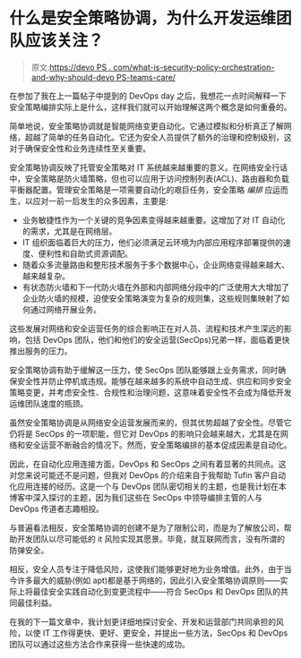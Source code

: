 # 什么是安全策略协调，为什么开发运维团队应该关注？

> 原文:[https://devo PS . com/what-is-security-policy-orchestration-and-why-should-devo PS-teams-care/](https://devops.com/what-is-security-policy-orchestration-and-why-should-devops-teams-care/)

在参加了我在上一篇帖子中提到的 DevOps day 之后，我想花一点时间解释一下安全策略编排实际上是什么，这样我们就可以开始理解这两个概念是如何重叠的。

简单地说，安全策略协调就是智能网络变更自动化。它通过模拟和分析真正了解网络，超越了简单的任务自动化。它还为安全人员提供了额外的治理和控制级别，这对于确保安全性和业务连续性至关重要。

安全策略协调反映了托管安全策略对 IT 系统越来越重要的意义。在网络安全行话中，安全策略是防火墙策略，但也可以应用于访问控制列表(ACL)、路由器和负载平衡器配置。管理安全策略是一项需要自动化的艰巨任务，安全策略 *编排* 应运而生，以应对一前一后发生的众多因素，主要是:

*   业务敏捷性作为一个关键的竞争因素变得越来越重要。这增加了对 IT 自动化的需求，尤其是在网络层。
*   IT 组织面临着巨大的压力，他们必须满足云环境为内部应用程序部署提供的速度、便利性和自助式资源调配。
*   随着众多流量路由和整形技术服务于多个数据中心，企业网络变得越来越大、越来越复杂。
*   有状态防火墙和下一代防火墙在外部和内部网络分段中的广泛使用大大增加了企业防火墙的规模，迫使安全策略演变为复杂的规则集，这些规则集映射了如何通过网络开展业务。

这些发展对网络和安全运营任务的综合影响正在对人员、流程和技术产生深远的影响，包括 DevOps 团队，他们和他们的安全运营(SecOps)兄弟一样，面临着更快推出服务的压力。

安全策略协调有助于缓解这一压力，使 SecOps 团队能够跟上业务需求，同时确保安全性并防止停机或违规。能够在越来越多的系统中自动生成、供应和同步安全策略变更，并考虑安全性、合规性和治理问题，这意味着安全性不会成为降低开发运维团队速度的瓶颈。

虽然安全策略协调是从网络安全运营发展而来的，但其优势超越了安全性。尽管它仍将是 SecOps 的一项职能，但它对 DevOps 的影响只会越来越大，尤其是在网络和安全运营不断融合的情况下。然而，安全策略编排的基本促成因素是自动化。

因此，在自动化应用连接方面，DevOps 和 SecOps 之间有着显著的共同点。这对您来说可能还不是问题，但我对 DevOps 的介绍来自于我帮助 Tufin 客户自动化应用连接的经历。这是一个与 DevOps 团队密切相关的主题，也是我计划在本博客中深入探讨的主题，因为我们这些在 SecOps 中领导编排主管的人与 DevOps 传道者志趣相投。

与普遍看法相反，安全策略协调的创建不是为了限制公司，而是为了解放公司，帮助开发团队以尽可能低的 it 风险实现其愿景。毕竟，就互联网而言，没有所谓的防弹安全。

相反，安全人员专注于降低风险，这使我们能够更好地为业务增值。此外，由于当今许多最大的威胁(例如 apt)都是基于网络的，因此引入安全策略协调原则——实际上将最佳安全实践自动化到变更流程中——符合 SecOps 和 DevOps 团队的共同最佳利益。

在我的下一篇文章中，我计划更详细地探讨安全、开发和运营部门共同承担的风险，以使 IT 工作得更快、更好、更安全，并提出一些方法，SecOps 和 DevOps 团队可以通过这些方法合作来获得一些快速的成功。